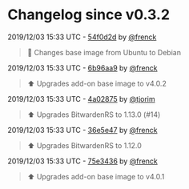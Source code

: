 # Changelog since v0.3.2

2019/12/03 15:33 UTC - [54f0d2d](https://github.com/hassio-addons/addon-bitwarden/commit/54f0d2d65e1316b3bf629377b34bce572d3dcbd6) by [@frenck](https://github.com/frenck)
> :hammer: Changes base image from Ubuntu to Debian 

2019/12/03 15:33 UTC - [6b96aa9](https://github.com/hassio-addons/addon-bitwarden/commit/6b96aa913a67ee0f566f877b5525a1d22049ca6f) by [@frenck](https://github.com/frenck)
> :arrow_up: Upgrades add-on base image to v4.0.2 

2019/12/03 15:33 UTC - [4a02875](https://github.com/hassio-addons/addon-bitwarden/commit/4a028758e54a0a37eaae075167afdfa951efd2af) by [@tjorim](https://github.com/tjorim)
> ⬆️ Upgrades BitwardenRS to 1.13.0 (#14) 

2019/12/03 15:33 UTC - [36e5e47](https://github.com/hassio-addons/addon-bitwarden/commit/36e5e471d74780b619ec69e0521f4f38f8502b30) by [@frenck](https://github.com/frenck)
> :arrow_up: Upgrades BitwardenRS to 1.12.0 

2019/12/03 15:33 UTC - [75e3436](https://github.com/hassio-addons/addon-bitwarden/commit/75e3436bce1fa2ced14da6724ecd84adf448752c) by [@frenck](https://github.com/frenck)
> :arrow_up: Upgrades add-on base image to v4.0.1 

